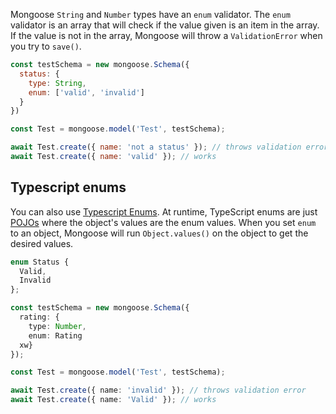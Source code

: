 Mongoose `String` and `Number` types have an `enum` validator.
The `enum` validator is an array that will check if the value given is an item in the array.
If the value is not in the array, Mongoose will throw a `ValidationError` when you try to `save()`.

```javascript
const testSchema = new mongoose.Schema({
  status: {
    type: String,
    enum: ['valid', 'invalid']
  }
})

const Test = mongoose.model('Test', testSchema);

await Test.create({ name: 'not a status' }); // throws validation error
await Test.create({ name: 'valid' }); // works
```

## Typescript enums

You can also use [Typescript Enums](https://www.typescriptlang.org/docs/handbook/enums.html).
At runtime, TypeScript enums are just [POJOs](/tutorials/fundamentals/pojo) where the object's values are the enum values.
When you set `enum` to an object, Mongoose will run `Object.values()` on the object to get the desired values.

```typescript
enum Status {
  Valid,
  Invalid
};

const testSchema = new mongoose.Schema({
  rating: {
    type: Number,
    enum: Rating
  xw}
});

const Test = mongoose.model('Test', testSchema);

await Test.create({ name: 'invalid' }); // throws validation error
await Test.create({ name: 'Valid' }); // works
```
